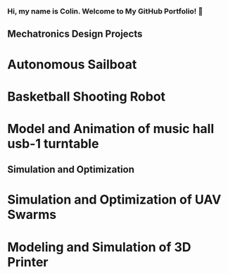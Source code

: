### Hi, my name is Colin. Welcome to My GitHub Portfolio! 👋

## Mechatronics Design Projects

# Autonomous Sailboat

# Basketball Shooting Robot

# Model and Animation of music hall usb-1 turntable

## Simulation and Optimization

# Simulation and Optimization of UAV Swarms

# Modeling and Simulation of 3D Printer

<!--
**cacton77/cacton77** is a ✨ _special_ ✨ repository because its `README.md` (this file) appears on your GitHub profile.

Here are some ideas to get you started:

- 🔭 I’m currently working on ...
- 🌱 I’m currently learning ...
- 👯 I’m looking to collaborate on ...
- 🤔 I’m looking for help with ...
- 💬 Ask me about ...
- 📫 How to reach me: ...
- 😄 Pronouns: ...
- ⚡ Fun fact: ...
-->
